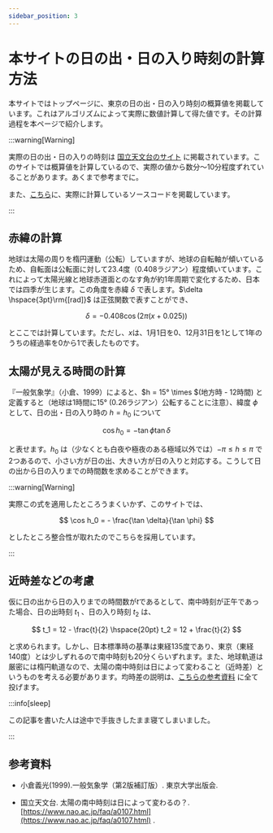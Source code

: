 ```yaml
---
sidebar_position: 3
---
```


# 本サイトの日の出・日の入り時刻の計算方法

本サイトではトップページに、東京の日の出・日の入り時刻の概算値を掲載しています。これはアルゴリズムによって実際に数値計算して得た値です。その計算過程を本ページで紹介します。

:::warning[Warning]

実際の日の出・日の入りの時刻は [国立天文台のサイト](https://eco.mtk.nao.ac.jp/koyomi/dni/) に掲載されています。このサイトでは概算値を計算しているので、実際の値から数分〜10分程度ずれていることがあります。あくまで参考までに。

また、[こちら](https://github.com/random776/kacchan_next/blob/main/src/app/Basic/hinode.tsx)に、実際に計算しているソースコードを掲載しています。

:::

## 赤緯の計算

地球は太陽の周りを楕円運動（公転）していますが、地球の自転軸が傾いているため、自転面は公転面に対して23.4度（0.408ラジアン）程度傾いています。これによって太陽光線と地球赤道面とのなす角が約1年周期で変化するため、日本では四季が生じます。この角度を赤緯 $\delta$ で表します。$\delta \hspace{3pt}\rm{[rad]}$ は正弦関数で表すことができ、

$$
 \delta = -0.408 \cos \left(2 \pi \left(x + 0.025 \right)\right)
$$

とここでは計算しています。ただし、$x$は、1月1日を0、12月31日を1として1年のうちの経過率を0から1で表したものです。

## 太陽が見える時間の計算

『一般気象学』（小倉、1999）によると、$h = 15° \times $(地方時 - 12時間) と定義すると（地球は1時間に15° (0.26ラジアン）公転することに注意）、緯度 $\phi$ として、日の出・日の入り時の $h = h_0$ について

$$
    \cos h_0 = - \tan \phi \tan \delta
$$

と表せます。$h_0$ は（少なくとも白夜や極夜のある極域以外では）$-\pi \le h \le \pi$ で2つあるので、小さい方が日の出、大きい方が日の入りと対応する。こうして日の出から日の入りまでの時間数を求めることができます。

:::warning[Warning]

実際この式を適用したところうまくいかず、このサイトでは、

$$
    \cos h_0 = - \frac{\tan \delta}{\tan \phi}
$$

としたところ整合性が取れたのでこちらを採用しています。

:::

## 近時差などの考慮

仮に日の出から日の入りまでの時間数が$t$であるとして、南中時刻が正午であった場合、日の出時刻 $t_1$ 、日の入り時刻 $t_2$ は、

$$
    t_1 = 12 - \frac{t}{2} \hspace{20pt} t_2 = 12 + \frac{t}{2}
$$

と求められます。しかし、日本標準時の基準は東経135度であり、東京（東経140度）とは少しずれるので南中時刻も20分くらいずれます。また、地球軌道は厳密には楕円軌道なので、太陽の南中時刻は日によって変わること（近時差）というものを考える必要があります。均時差の説明は、[こちらの参考資料](https://www.nao.ac.jp/faq/a0107.html) に全て投げます。

:::info[sleep]

この記事を書いた人は途中で手抜きしたまま寝てしまいました。

:::

## 参考資料

- 小倉義光(1999).一般気象学（第2版補訂版）. 東京大学出版会.

- 国立天文台. 太陽の南中時刻は日によって変わるの？. [https://www.nao.ac.jp/faq/a0107.html](https://www.nao.ac.jp/faq/a0107.html) .